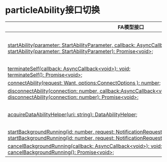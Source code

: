 # particleAbility接口切换


  | FA模型接口 | Stage模型接口对应d.ts文件 | Stage模型对应接口 | 
| -------- | -------- | -------- |
| [startAbility(parameter:&nbsp;StartAbilityParameter,&nbsp;callback:&nbsp;AsyncCallback&lt;number&gt;):&nbsp;void;](../reference/apis-ability-kit/js-apis-ability-particleAbility.md#particleabilitystartability)<br/>[startAbility(parameter:&nbsp;StartAbilityParameter):&nbsp;Promise&lt;void&gt;;](../reference/apis-ability-kit/js-apis-ability-particleAbility.md#particleabilitystartability-1) | application\ServiceExtensionContext.d.ts | [startAbility(want:&nbsp;Want,&nbsp;callback:&nbsp;AsyncCallback&lt;void&gt;):&nbsp;void;](../reference/apis-ability-kit/js-apis-inner-application-serviceExtensionContext-sys.md#serviceextensioncontextstartability)<br/>[startAbility(want:&nbsp;Want,&nbsp;options:&nbsp;StartOptions,&nbsp;callback:&nbsp;AsyncCallback&lt;void&gt;):&nbsp;void;](../reference/apis-ability-kit/js-apis-inner-application-serviceExtensionContext-sys.md#serviceextensioncontextstartability-2)<br/>[startAbility(want:&nbsp;Want,&nbsp;options?:&nbsp;StartOptions):&nbsp;Promise&lt;void&gt;;](../reference/apis-ability-kit/js-apis-inner-application-serviceExtensionContext-sys.md#serviceextensioncontextstartability-1)<br/>[startServiceExtensionAbility(want:&nbsp;Want,&nbsp;callback:&nbsp;AsyncCallback&lt;void&gt;):&nbsp;void;](../reference/apis-ability-kit/js-apis-inner-application-serviceExtensionContext-sys.md#serviceextensioncontextstartserviceextensionability)<br/>[startServiceExtensionAbility(want:&nbsp;Want):&nbsp;Promise&lt;void&gt;;](../reference/apis-ability-kit/js-apis-inner-application-serviceExtensionContext-sys.md#serviceextensioncontextstartserviceextensionability-1) |
| [terminateSelf(callback:&nbsp;AsyncCallback&lt;void&gt;):&nbsp;void;](../reference/apis-ability-kit/js-apis-ability-particleAbility.md#particleabilityterminateself)<br/>[terminateSelf():&nbsp;Promise&lt;void&gt;;](../reference/apis-ability-kit/js-apis-ability-particleAbility.md#particleabilityterminateself-1) | application\ServiceExtensionContext.d.ts | [terminateSelf(callback:&nbsp;AsyncCallback&lt;void&gt;):&nbsp;void;](../reference/apis-ability-kit/js-apis-inner-application-serviceExtensionContext-sys.md#serviceextensioncontextterminateself)<br/>[terminateSelf():&nbsp;Promise&lt;void&gt;;](../reference/apis-ability-kit/js-apis-inner-application-serviceExtensionContext-sys.md#serviceextensioncontextterminateself-1) |
| [connectAbility(request:&nbsp;Want,&nbsp;options:ConnectOptions&nbsp;):&nbsp;number;](../reference/apis-ability-kit/js-apis-ability-particleAbility.md#particleabilityconnectability) | application\ServiceExtensionContext.d.ts | [connectServiceExtensionAbility(want:&nbsp;Want,&nbsp;options:&nbsp;ConnectOptions):&nbsp;number;](../reference/apis-ability-kit/js-apis-inner-application-serviceExtensionContext-sys.md#serviceextensioncontextconnectserviceextensionability) |
| [disconnectAbility(connection:&nbsp;number,&nbsp;callback:AsyncCallback&lt;void&gt;):&nbsp;void;](../reference/apis-ability-kit/js-apis-ability-particleAbility.md#particleabilitydisconnectability)<br/>[disconnectAbility(connection:&nbsp;number):&nbsp;Promise&lt;void&gt;;](../reference/apis-ability-kit/js-apis-ability-particleAbility.md#particleabilitydisconnectability-1) | application\ServiceExtensionContext.d.ts | [disconnectServiceExtensionAbility(connection:&nbsp;number,&nbsp;callback:&nbsp;AsyncCallback&lt;void&gt;):&nbsp;void;](../reference/apis-ability-kit/js-apis-inner-application-serviceExtensionContext-sys.md#serviceextensioncontextdisconnectserviceextensionability)<br/>[disconnectServiceExtensionAbility(connection:&nbsp;number):&nbsp;Promise&lt;void&gt;;](../reference/apis-ability-kit/js-apis-inner-application-serviceExtensionContext-sys.md#serviceextensioncontextdisconnectserviceextensionability-1) |
| [acquireDataAbilityHelper(uri:&nbsp;string):&nbsp;DataAbilityHelper;](../reference/apis-ability-kit/js-apis-ability-particleAbility.md#particleabilityacquiredataabilityhelper) | \@ohos.data.dataShare.d.ts<br/>[\@ohos.data.fileAccess.d.ts | [createDataShareHelper(context:&nbsp;Context,&nbsp;uri:&nbsp;string,&nbsp;callback:&nbsp;AsyncCallback&lt;DataShareHelper&gt;):&nbsp;void;](../reference/apis-arkdata/js-apis-data-dataShare-sys.md#datasharecreatedatasharehelper)<br/>[createDataShareHelper(context:&nbsp;Context,&nbsp;uri:&nbsp;string):&nbsp;Promise&lt;DataShareHelper&gt;;](../reference/apis-arkdata/js-apis-data-dataShare-sys.md#datasharecreatedatasharehelper-1)<br/>[createFileAccessHelper(context:&nbsp;Context):&nbsp;FileAccessHelper;](../reference/apis-core-file-kit/js-apis-fileAccess-sys.md#fileaccesscreatefileaccesshelper-1)<br/>[createFileAccessHelper(context:&nbsp;Context,&nbsp;wants:&nbsp;Array&lt;Want&gt;):&nbsp;FileAccessHelper;](../reference/apis-core-file-kit/js-apis-fileAccess-sys.md#fileaccesscreatefileaccesshelper) |
| [startBackgroundRunning(id:&nbsp;number,&nbsp;request:&nbsp;NotificationRequest,&nbsp;callback:&nbsp;AsyncCallback&lt;void&gt;):&nbsp;void;](../reference/apis-ability-kit/js-apis-ability-particleAbility.md#particleabilitystartbackgroundrunningdeprecated)<br/>[startBackgroundRunning(id:&nbsp;number,&nbsp;request:&nbsp;NotificationRequest):&nbsp;Promise&lt;void&gt;;](../reference/apis-ability-kit/js-apis-ability-particleAbility.md#particleabilitystartbackgroundrunningdeprecated-1) | \@ohos.resourceschedule.backgroundTaskManager.d.ts | [startBackgroundRunning(context:&nbsp;Context,&nbsp;bgMode:&nbsp;BackgroundMode,&nbsp;wantAgent:&nbsp;WantAgent,&nbsp;callback:&nbsp;AsyncCallback):&nbsp;void;](../reference/apis-backgroundtasks-kit/js-apis-resourceschedule-backgroundTaskManager.md#backgroundtaskmanagerstartbackgroundrunning)<br/>[startBackgroundRunning(context:&nbsp;Context,&nbsp;bgMode:&nbsp;BackgroundMode,&nbsp;wantAgent:&nbsp;WantAgent):&nbsp;Promise&lt;void&gt;;](../reference/apis-backgroundtasks-kit/js-apis-resourceschedule-backgroundTaskManager.md#backgroundtaskmanagerstartbackgroundrunning-1) |
| [cancelBackgroundRunning(callback:&nbsp;AsyncCallback&lt;void&gt;):&nbsp;void;](../reference/apis-ability-kit/js-apis-ability-particleAbility.md#particleabilitycancelbackgroundrunningdeprecated)<br/>[cancelBackgroundRunning():&nbsp;Promise&lt;void&gt;;](../reference/apis-ability-kit/js-apis-ability-particleAbility.md#particleabilitycancelbackgroundrunningdeprecated-1) | \@ohos.resourceschedule.backgroundTaskManager.d.ts | [stopBackgroundRunning(context:&nbsp;Context,&nbsp;callback:&nbsp;AsyncCallback):&nbsp;void;](../reference/apis-backgroundtasks-kit/js-apis-resourceschedule-backgroundTaskManager.md#backgroundtaskmanagerstopbackgroundrunning)<br/>[stopBackgroundRunning(context:&nbsp;Context):&nbsp;Promise&lt;void&gt;;](../reference/apis-backgroundtasks-kit/js-apis-resourceschedule-backgroundTaskManager.md#backgroundtaskmanagerstopbackgroundrunning-1) |
